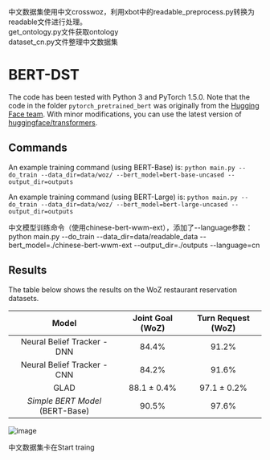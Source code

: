 中文数据集使用中文crosswoz，利用xbot中的readable_preprocess.py转换为readable文件进行处理。  
get_ontology.py文件获取ontology  
dataset_cn.py文件整理中文数据集  

# BERT-DST

The code has been tested with Python 3 and PyTorch 1.5.0. Note that the code in the folder `pytorch_pretrained_bert` was originally from the [Hugging Face team](https://github.com/huggingface). With minor modifications, you can use the latest version of [huggingface/transformers](https://github.com/huggingface/transformers).

## Commands
An example training command (using BERT-Base) is:
`python main.py --do_train --data_dir=data/woz/ --bert_model=bert-base-uncased --output_dir=outputs`

An example training command (using BERT-Large) is:
`python main.py --do_train --data_dir=data/woz/ --bert_model=bert-large-uncased --output_dir=outputs`

中文模型训练命令（使用chinese-bert-wwm-ext），添加了--language参数：
python main.py --do_train --data_dir=data/readable_data --bert_model=./chinese-bert-wwm-ext  --output_dir=./outputs --language=cn

## Results

The table below shows the results on the WoZ restaurant reservation datasets.

Model | Joint Goal (WoZ) | Turn Request (WoZ)|
:---: |:---: | :---: |
Neural Belief Tracker - DNN | 84.4% | 91.2% |
Neural Belief Tracker - CNN | 84.2% | 91.6% |
GLAD | 88.1 ± 0.4% | 97.1 ± 0.2% |
*Simple BERT Model* (BERT-Base) | 90.5% | 97.6% |



![image](https://github.com/jim4399266/week6_BERT-DST/blob/main/images/%E8%8B%B1%E6%96%87crosswoz.png)

中文数据集卡在Start traing
